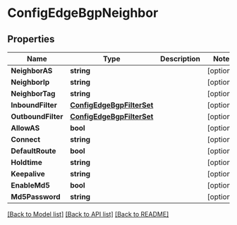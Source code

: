 # ConfigEdgeBgpNeighbor

## Properties

Name | Type | Description | Notes
------------ | ------------- | ------------- | -------------
**NeighborAS** | **string** |  | [optional] 
**NeighborIp** | **string** |  | [optional] 
**NeighborTag** | **string** |  | [optional] 
**InboundFilter** | [**ConfigEdgeBgpFilterSet**](config_edge_bgp_filter_set.md) |  | [optional] 
**OutboundFilter** | [**ConfigEdgeBgpFilterSet**](config_edge_bgp_filter_set.md) |  | [optional] 
**AllowAS** | **bool** |  | [optional] 
**Connect** | **string** |  | [optional] 
**DefaultRoute** | **bool** |  | [optional] 
**Holdtime** | **string** |  | [optional] 
**Keepalive** | **string** |  | [optional] 
**EnableMd5** | **bool** |  | [optional] 
**Md5Password** | **string** |  | [optional] 

[[Back to Model list]](../README.md#documentation-for-models) [[Back to API list]](../README.md#documentation-for-api-endpoints) [[Back to README]](../README.md)


